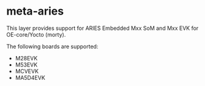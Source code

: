 meta-aries
==========

This layer provides support for ARIES Embedded Mxx SoM and Mxx EVK for
OE-core/Yocto (morty).

The following boards are supported:
- M28EVK
- M53EVK
- MCVEVK
- MA5D4EVK
